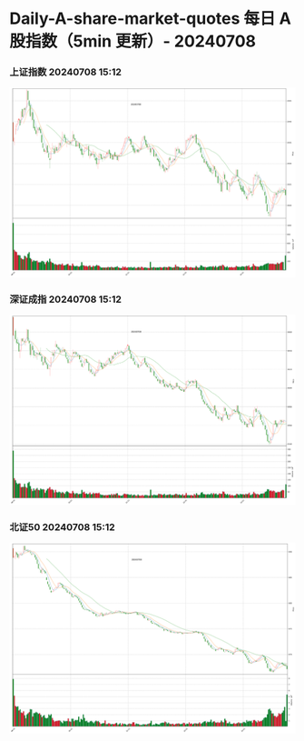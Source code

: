 
# Daily-A-share-market-quotes 每日 A 股指数（5min 更新）- 20240708

### 上证指数 20240708 15:12
![](./fig/2024/7/20240708-sh000001.png)

### 深证成指 20240708 15:12
![](./fig/2024/7/20240708-sz399001.png)

### 北证50 20240708 15:12
![](./fig/2024/7/20240708-bj899050.png)
